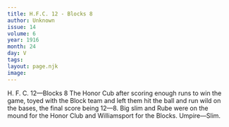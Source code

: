 ```yaml
---
title: H.F.C. 12 - Blocks 8
author: Unknown
issue: 14
volume: 6
year: 1916
month: 24
day: V
tags:
layout: page.njk
image:
---
```

H. F. C. 12—Blocks 8      The Honor Cub after scoring enough runs to win the game, toyed with the Block team and left them hit the ball and run wild on the bases, the final score being 12—8.    Big slim and Rube were on the mound for the Honor Club and Williamsport for the Blocks.    Umpire—Slim.


